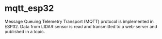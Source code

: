 # mqtt_esp32
Message Queuing Telemetry Transport (MQTT) protocol is implemented in ESP32. Data from LIDAR sensor is read and transmitted to a web-server and published in a topic.
